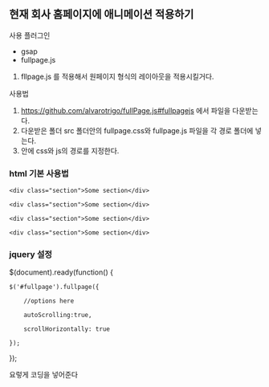 ## 현재 회사 홈페이지에 애니메이션 적용하기

사용 플러그인

- gsap
- fullpage.js

1. fllpage.js 를 적용해서 원페이지 형식의 레이아웃을 적용시킬거다.


사용법
 1. https://github.com/alvarotrigo/fullPage.js#fullpagejs 에서 파일을 다운받는다. 
 2. 다운받은 폴더 src 폴더안의 fullpage.css와 fullpage.js 파일을 각 경로 폴더에 넣는다. 
 3. <head></> 안에 css와 js의 경로를 지정한다. 
 
 ### html 기본 사용법 
 
 <div id="fullpage">
	
	<div class="section">Some section</div>
	
	<div class="section">Some section</div>
	
	<div class="section">Some section</div>
	
	<div class="section">Some section</div>
	
</div>



### jquery 설정

$(document).ready(function() {

	$('#fullpage').fullpage({
	
		//options here
		
		autoScrolling:true,
		
		scrollHorizontally: true
		
	});	
	
});

요렇게 코딩을 넣어준다 
